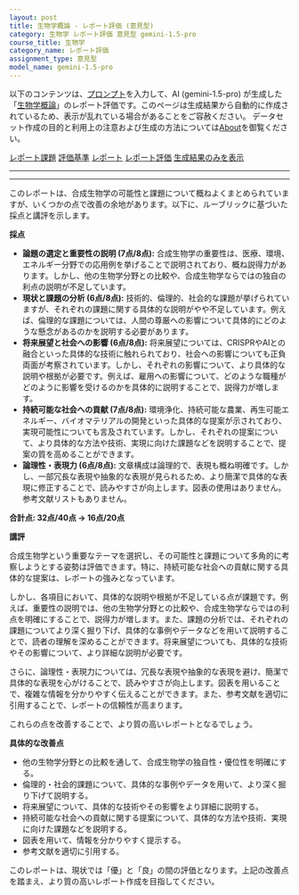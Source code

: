 ```yaml
---
layout: post
title: 生物学概論 - レポート評価 (意見型)
category: 生物学 レポート評価 意見型 gemini-1.5-pro
course_title: 生物学
category_name: レポート評価
assignment_type: 意見型
model_name: gemini-1.5-pro
---
```


以下のコンテンツは、[プロンプト](http://127.0.0.1:8000/generated/生物学/gemini-1.5-pro/prompt_レポート評価-意見型.md)を入力して、AI (gemini-1.5-pro) が生成した「[生物学概論](/contents/生物学/)」のレポート評価です。このページは生成結果から自動的に作成されているため、表示が乱れている場合があることをご容赦ください。
データセット作成の目的と利用上の注意および生成の方法については[About](/About)を御覧ください。

[レポート課題](../レポート課題-意見型)
[評価基準](../評価基準-意見型)
[レポート](../レポート-意見型)
[レポート評価](../レポート評価-意見型)
[生成結果のみを表示](http://127.0.0.1:8000/generated/生物学/gemini-1.5-pro/レポート評価-意見型.md)
  

***
***
  
このレポートは、合成生物学の可能性と課題について概ねよくまとめられていますが、いくつかの点で改善の余地があります。以下に、ルーブリックに基づいた採点と講評を示します。

**採点**

* **論題の選定と重要性の説明 (7点/8点):** 合成生物学の重要性は、医療、環境、エネルギー分野での応用例を挙げることで説明されており、概ね説得力があります。しかし、他の生物学分野との比較や、合成生物学ならではの独自の利点の説明が不足しています。
* **現状と課題の分析 (6点/8点):** 技術的、倫理的、社会的な課題が挙げられていますが、それぞれの課題に関する具体的な説明がやや不足しています。例えば、倫理的な課題については、人間の尊厳への影響について具体的にどのような懸念があるのかを説明する必要があります。
* **将来展望と社会への影響 (6点/8点):**  将来展望については、CRISPRやAIとの融合といった具体的な技術に触れられており、社会への影響についても正負両面が考察されています。しかし、それぞれの影響について、より具体的な説明や根拠が必要です。例えば、雇用への影響について、どのような職種がどのように影響を受けるのかを具体的に説明することで、説得力が増します。
* **持続可能な社会への貢献 (7点/8点):** 環境浄化、持続可能な農業、再生可能エネルギー、バイオマテリアルの開発といった具体的な提案が示されており、実現可能性についても言及されています。しかし、それぞれの提案について、より具体的な方法や技術、実現に向けた課題などを説明することで、提案の質を高めることができます。
* **論理性・表現力 (6点/8点):** 文章構成は論理的で、表現も概ね明確です。しかし、一部冗長な表現や抽象的な表現が見られるため、より簡潔で具体的な表現に修正することで、読みやすさが向上します。図表の使用はありません。参考文献リストもありません。

**合計点: 32点/40点 → 16点/20点**

**講評**

合成生物学という重要なテーマを選択し、その可能性と課題について多角的に考察しようとする姿勢は評価できます。特に、持続可能な社会への貢献に関する具体的な提案は、レポートの強みとなっています。

しかし、各項目において、具体的な説明や根拠が不足している点が課題です。例えば、重要性の説明では、他の生物学分野との比較や、合成生物学ならではの利点を明確にすることで、説得力が増します。また、課題の分析では、それぞれの課題についてより深く掘り下げ、具体的な事例やデータなどを用いて説明することで、読者の理解を深めることができます。将来展望についても、具体的な技術やその影響について、より詳細な説明が必要です。

さらに、論理性・表現力については、冗長な表現や抽象的な表現を避け、簡潔で具体的な表現を心がけることで、読みやすさが向上します。図表を用いることで、複雑な情報を分かりやすく伝えることができます。また、参考文献を適切に引用することで、レポートの信頼性が高まります。

これらの点を改善することで、より質の高いレポートとなるでしょう。


**具体的な改善点**

* 他の生物学分野との比較を通して、合成生物学の独自性・優位性を明確にする。
* 倫理的・社会的課題について、具体的な事例やデータを用いて、より深く掘り下げて説明する。
* 将来展望について、具体的な技術やその影響をより詳細に説明する。
* 持続可能な社会への貢献に関する提案について、具体的な方法や技術、実現に向けた課題などを説明する。
* 図表を用いて、情報を分かりやすく提示する。
* 参考文献を適切に引用する。


このレポートは、現状では「優」と「良」の間の評価となります。上記の改善点を踏まえ、より質の高いレポート作成を目指してください。
